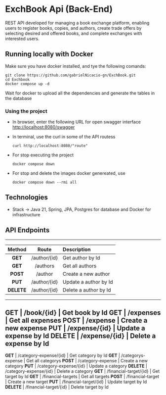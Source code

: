# ExchBook Api (Back-End)  
REST API developed for managing a book exchange platform, enabling users to register books, copies, and authors, create trade offers by selecting desired and offered books, and complete exchanges with interested users.

## Running locally with Docker
Make sure you have docker installed, and tye the following comands:
```
git clone https://github.com/gabrielNicacio-gn/ExchBook.git
cd Exchbook
docker compose up -d
```

Wait for docker to upload all the dependencies and generate the tables in the database

### Using the project ###

- In browser, enter the following URL for open swagger interface <br>
  <http://localhost:8080/swagger>
  
- In terminal, use the curl in some of the API routess 
  ```
  curl http://localhost:8080/"route" 
  ```
- For stop executing the project

  ```
  docker compose down
  ```
  
- For stop and delete the images docker genereated, use
  ```
  docker compose down --rmi all
  ```
  
## Technologies
- Stack -> Java 21, Spring, JPA, Postgres for database and Docker for infrastructure

## API Endpoints
-------------------------------------------------------------------------------------------------------
  Method      |       Route           |     Description
:------------:|:---------------------:|:---------------------------------------------------------------
  **GET**     |    /author/{id}       | Get author by Id
  **GET**     |    /authors           | Get all authors
 **POST**     |     /author           | Create a new author
  **PUT**     |    /author/{id}       | Update a author by Id 
**DELETE**    |     /author/{id}      | Delete a author by Id
-------------------------------------------------------------------------------------------------------
 **GET**      |     /book/{id}        | Get book by Id
 **GET**      |    /expenses          | Get all expenses
 **POST**     |    /expense           | Create a new expense
 **PUT**      |   /expense/{id}        | Update a expense by Id
 **DELETE**   |   /expense/{id}        | Delete a expense by Id
 -------------------------------------------------------------------------------------------------------
 **GET**      | /category-expense/{id} | Get category by Id
 **GET**      | /categorys-expense    | Get all categorys
 **POST**     | /category-expense     | Create a new category
 **PUT**      | /category-expense/{id} | Update a category
 **DELETE**   | /category-expense/{id} | Delete a category
 **GET**      | /financial-target/{id} | Get target by Id
 **GET**      |  /financial-targets   | Get all targets
 **POST**     |  /financial-target    | Create a new target
 **PUT**      | /financial-target/{id} | Update target by Id
 **DELETE**   | /financial-target/{id} | Delete target by Id


 
